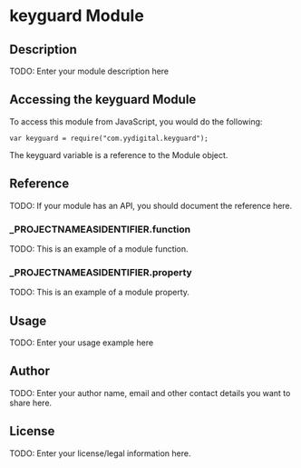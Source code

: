# keyguard Module

## Description

TODO: Enter your module description here

## Accessing the keyguard Module

To access this module from JavaScript, you would do the following:

	var keyguard = require("com.yydigital.keyguard");

The keyguard variable is a reference to the Module object.	

## Reference

TODO: If your module has an API, you should document
the reference here.

### ___PROJECTNAMEASIDENTIFIER__.function

TODO: This is an example of a module function.

### ___PROJECTNAMEASIDENTIFIER__.property

TODO: This is an example of a module property.

## Usage

TODO: Enter your usage example here

## Author

TODO: Enter your author name, email and other contact
details you want to share here. 

## License

TODO: Enter your license/legal information here.
